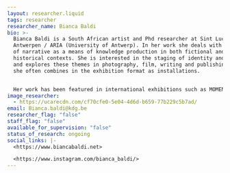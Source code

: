 ```yaml
---
layout: researcher.liquid
tags: researcher
researcher_name: Bianca Baldi
bio: >-
  Bianca Baldi is a South African artist and Phd researcher at Sint Lucas
  Antwerpen / ARIA (University of Antwerp). In her work she deals with the role
  of narrative as a means of knowledge production in both fictional and
  historical contexts. She is interested in the staging of identity and history
  and explores these themes in photography, film, writing and publishing, which
  she often combines in the exhibition format as installations. 


  Her work has been featured in international exhibitions such as MOMENTA Biennale de l’Image in Tiohtià:ke/Mooniyang/Montreal, the 11th African Photography Biennale in Bamako, the 11th Shanghai Biennale, the 8th Berlin Biennale for Contemporary Art and group shows at Kunsthalle Bern, Extra City Kunsthal Antwerp, Kunstverein Braunschweig and Kunstverein Frankfurt. Recent solo exhibitions include Patina at Photoforum Pasquart (2022) and Cameo at Grazer Kunstverein (2021).
image_researcher:
  - https://ucarecdn.com/cf70cfe0-5e04-4d6d-b659-77b229c5b7ad/
email: Bianca.baldi@kdg.be
researcher_flag: "false"
staff_flag: "false"
available_for_supervision: "false"
status_of_research: ongoing
social_links: |-
  <https://www.biancabaldi.net>

  <https://www.instagram.com/bianca_baldi/>
---
```

